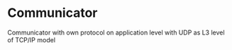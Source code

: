 # Communicator
Communicator with own protocol on application level with UDP as L3 level of TCP/IP model
